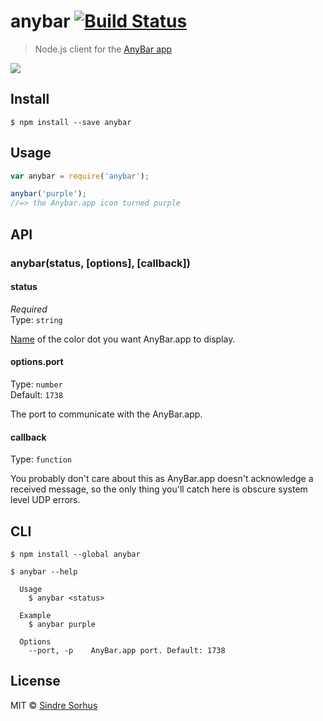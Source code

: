 # anybar [![Build Status](https://travis-ci.org/sindresorhus/anybar.svg?branch=master)](https://travis-ci.org/sindresorhus/anybar)

> Node.js client for the [AnyBar app](https://github.com/tonsky/AnyBar)

[![](https://github.com/tonsky/AnyBar/blob/master/AnyBar/Resources/screenshot.png)](https://github.com/tonsky/AnyBar)


## Install

```
$ npm install --save anybar
```


## Usage

```js
var anybar = require('anybar');

anybar('purple');
//=> the Anybar.app icon turned purple
```


## API

### anybar(status, [options], [callback])

#### status

*Required*  
Type: `string`

[Name](https://github.com/tonsky/AnyBar#usage) of the color dot you want AnyBar.app to display.

#### options.port

Type: `number`  
Default: `1738`

The port to communicate with the AnyBar.app.

#### callback

Type: `function`

You probably don't care about this as AnyBar.app doesn't acknowledge a received message, so the only thing you'll catch here is obscure 	system level UDP errors.


## CLI

```
$ npm install --global anybar
```

```
$ anybar --help

  Usage
    $ anybar <status>

  Example
    $ anybar purple

  Options
    --port, -p    AnyBar.app port. Default: 1738
```


## License

MIT © [Sindre Sorhus](http://sindresorhus.com)
